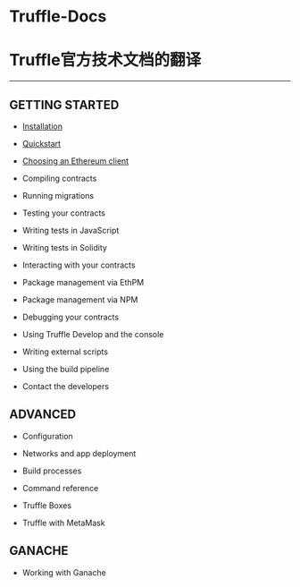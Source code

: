 # Truffle-Docs

# Truffle官方技术文档的翻译

--------------------------------------------

## GETTING STARTED

* [Installation](https://github.com/xianfeng92/Truffle-Docs/blob/master/pages/Installation.md)

* [Quickstart](https://github.com/xianfeng92/Truffle-Docs/blob/master/pages/Quickstart.md)

* [Choosing an Ethereum client](https://github.com/xianfeng92/Truffle-Docs/blob/master/pages/EthereumClient.md)

* Compiling contracts

* Running migrations

* Testing your contracts

* Writing tests in JavaScript

* Writing tests in Solidity

* Interacting with your contracts

* Package management via EthPM

* Package management via NPM

* Debugging your contracts

* Using Truffle Develop and the console

* Writing external scripts

* Using the build pipeline

* Contact the developers


## ADVANCED

* Configuration

* Networks and app deployment

* Build processes

* Command reference

* Truffle Boxes

* Truffle with MetaMask

## GANACHE

* Working with Ganache






























